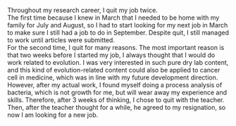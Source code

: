 Throughout my research career, I quit my job twice.  
The first time because I knew in March that I needed to be home with my family for July and August, so I had to start looking for my next job in March to make sure I still had a job to do in September. Despite quit, I still managed to work until articles were submitted.   
For the second time, I quit for many reasons. The most important reason is that two weeks before I started my job, I always thought that I would do work related to evolution. I was very interested in such pure dry lab content, and this kind of evolution-related content could also be applied to cancer cell in medicine, which was in line with my future development direction. However, after my actual work, I found myself doing a process analysis of bacteria, which is not growth for me, but will wear away my experience and skills. Therefore, after 3 weeks of thinking, I chose to quit with the teacher. Then, after the teacher thought for a while, he agreed to my resignation, so now I am looking for a new job.
